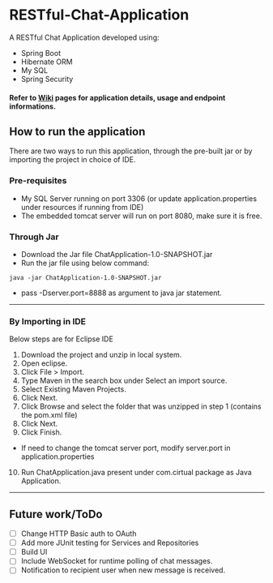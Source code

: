 # RESTful-Chat-Application
A RESTful Chat Application developed using:  
* Spring Boot
* Hibernate ORM
* My SQL
* Spring Security

#### Refer to [Wiki](https://github.com/ashutoshchaturvedi/RESTful-Chat-Application/wiki) pages for application details, usage and endpoint informations.

## How to run the application  
There are two ways to run this application, through the pre-built jar or by importing the project in choice of IDE.  
### Pre-requisites  
* My SQL Server running on port 3306 (or update application.properties under resources if running from IDE)
* The embedded tomcat server will run on port 8080, make sure it is free.
### Through Jar  
* Download the Jar file ChatApplication-1.0-SNAPSHOT.jar
* Run the jar file using below command:
```
java -jar ChatApplication-1.0-SNAPSHOT.jar
```
* pass -Dserver.port=8888 as argument to java jar statement.
***  

### By Importing in IDE  
Below steps are for Eclipse IDE  
1. Download the project and unzip in local system.
2. Open eclipse.
3. Click File > Import.
4. Type Maven in the search box under Select an import source.
5. Select Existing Maven Projects.
6. Click Next.
7. Click Browse and select the folder that was unzipped in step 1 (contains the pom.xml file)
8. Click Next.
9. Click Finish.  
* If need to change the tomcat server port, modify server.port in application.properties
10. Run ChatApplication.java present under com.cirtual package as Java Application.  
***  

## Future work/ToDo  
- [ ] Change HTTP Basic auth to OAuth  
- [ ] Add more JUnit testing for Services and Repositories
- [ ] Build UI
- [ ] Include WebSocket for runtime polling of chat messages.
- [ ] Notification to recipient user when new message is received.
